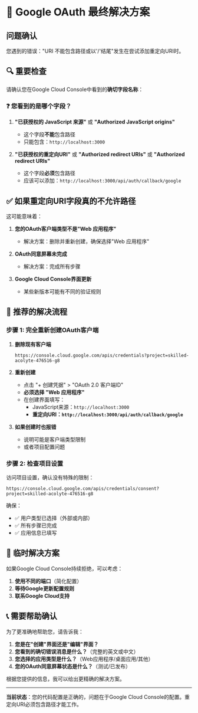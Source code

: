 # 🎯 Google OAuth 最终解决方案

## 问题确认

您遇到的错误："URI 不能包含路径或以'/'结尾"发生在尝试添加重定向URI时。

## 🔍 重要检查

请确认您在Google Cloud Console中看到的**确切字段名称**：

### ❓ 您看到的是哪个字段？

1. **"已获授权的 JavaScript 来源"** 或 **"Authorized JavaScript origins"**
   - 这个字段**不能**包含路径
   - 只能包含：`http://localhost:3000`

2. **"已获授权的重定向URI"** 或 **"Authorized redirect URIs"** 或 **"Authorized redirect URIs"**
   - 这个字段**必须**包含路径
   - 应该可以添加：`http://localhost:3000/api/auth/callback/google`

## ✅ 如果重定向URI字段真的不允许路径

这可能意味着：

1. **您的OAuth客户端类型不是"Web 应用程序"**
   - 解决方案：删除并重新创建，确保选择"Web 应用程序"

2. **OAuth同意屏幕未完成**
   - 解决方案：完成所有步骤

3. **Google Cloud Console界面更新**
   - 某些新版本可能有不同的验证规则

## 🚀 推荐的解决流程

### 步骤 1: 完全重新创建OAuth客户端

1. **删除现有客户端**
   ```
   https://console.cloud.google.com/apis/credentials?project=skilled-acolyte-476516-g8
   ```

2. **重新创建**
   - 点击 "+ 创建凭据" > "OAuth 2.0 客户端ID"
   - **必须选择 "Web 应用程序"**
   - 在创建界面填写：
     - JavaScript来源：`http://localhost:3000`
     - **重定向URI：`http://localhost:3000/api/auth/callback/google`**

3. **如果创建时也报错**
   - 说明可能是客户端类型限制
   - 或者项目配置问题

### 步骤 2: 检查项目设置

访问项目设置，确认没有特殊的限制：
```
https://console.cloud.google.com/apis/credentials/consent?project=skilled-acolyte-476516-g8
```

确保：
- ✅ 用户类型已选择（外部或内部）
- ✅ 所有步骤已完成
- ✅ 应用信息已填写

## 🔧 临时解决方案

如果Google Cloud Console持续拒绝，可以考虑：

1. **使用不同的端口**（简化配置）
2. **等待Google更新配置规则**
3. **联系Google Cloud支持**

## 📞 需要帮助确认

为了更准确地帮助您，请告诉我：

1. **您是在"创建"界面还是"编辑"界面？**
2. **您看到的确切错误消息是什么？**（完整的英文或中文）
3. **您选择的应用类型是什么？**（Web应用程序/桌面应用/其他）
4. **您的OAuth同意屏幕状态是什么？**（测试/已发布）

根据您提供的信息，我可以给出更精确的解决方案。

---

**当前状态**：您的代码配置是正确的，问题在于Google Cloud Console的配置。重定向URI必须包含路径才能工作。
